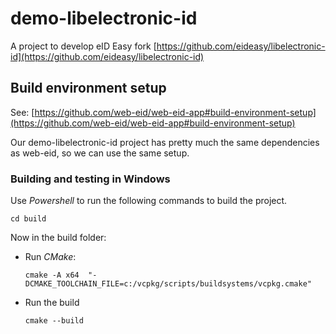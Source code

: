 # demo-libelectronic-id
A project to develop eID Easy fork [https://github.com/eideasy/libelectronic-id](https://github.com/eideasy/libelectronic-id)

## Build environment setup
See: [https://github.com/web-eid/web-eid-app#build-environment-setup](https://github.com/web-eid/web-eid-app#build-environment-setup)

Our demo-libelectronic-id project has pretty much the same dependencies as web-eid, so we can use the same setup.

### Building and testing in Windows

Use _Powershell_ to run the following commands to build the project.

``cd build ``

Now in the build folder:
- Run _CMake_:

      cmake -A x64  "-DCMAKE_TOOLCHAIN_FILE=c:/vcpkg/scripts/buildsystems/vcpkg.cmake"

- Run the build

      cmake --build